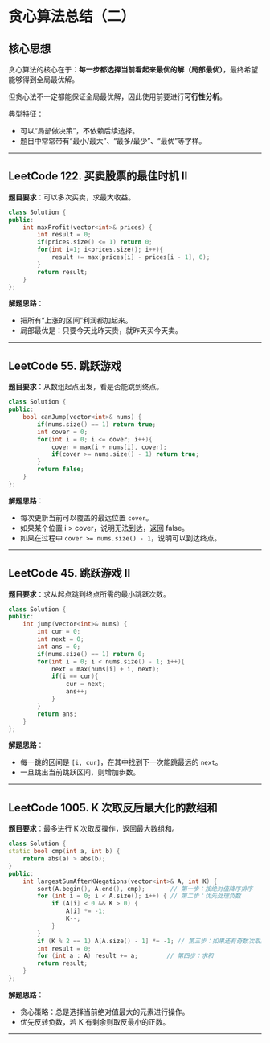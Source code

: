 # 贪心算法总结（二）

## 核心思想

贪心算法的核心在于：**每一步都选择当前看起来最优的解（局部最优）**，最终希望能够得到全局最优解。

但贪心法不一定都能保证全局最优解，因此使用前要进行**可行性分析**。

典型特征：
- 可以“局部做决策”，不依赖后续选择。
- 题目中常常带有“最小/最大”、“最多/最少”、“最优”等字样。

---

## LeetCode 122. 买卖股票的最佳时机 II

**题目要求**：可以多次买卖，求最大收益。

```cpp
class Solution {
public:
    int maxProfit(vector<int>& prices) {
        int result = 0;
        if(prices.size() <= 1) return 0;
        for(int i=1; i<prices.size(); i++){
            result += max(prices[i] - prices[i - 1], 0);
        }
        return result;
    }
};
```

**解题思路**：
- 把所有“上涨的区间”利润都加起来。
- 局部最优是：只要今天比昨天贵，就昨天买今天卖。

---

## LeetCode 55. 跳跃游戏

**题目要求**：从数组起点出发，看是否能跳到终点。

```cpp
class Solution {
public:
    bool canJump(vector<int>& nums) {
        if(nums.size() == 1) return true;
        int cover = 0;
        for(int i = 0; i <= cover; i++){
            cover = max(i + nums[i], cover);
            if(cover >= nums.size() - 1) return true;
        }
        return false;
    }
};
```

**解题思路**：
- 每次更新当前可以覆盖的最远位置 `cover`。
- 如果某个位置 i > cover，说明无法到达，返回 false。
- 如果在过程中 `cover >= nums.size() - 1`，说明可以到达终点。

---

## LeetCode 45. 跳跃游戏 II

**题目要求**：求从起点跳到终点所需的最小跳跃次数。

```cpp
class Solution {
public:
    int jump(vector<int>& nums) {
        int cur = 0;
        int next = 0;
        int ans = 0;
        if(nums.size() == 1) return 0;
        for(int i = 0; i < nums.size() - 1; i++){
            next = max(nums[i] + i, next);
            if(i == cur){
                cur = next;
                ans++;
            }
        }
        return ans;
    }
};
```

**解题思路**：
- 每一跳的区间是 `[i, cur]`，在其中找到下一次能跳最远的 `next`。
- 一旦跳出当前跳跃区间，则增加步数。

---

## LeetCode 1005. K 次取反后最大化的数组和

**题目要求**：最多进行 K 次取反操作，返回最大数组和。

```cpp
class Solution {
static bool cmp(int a, int b) {
    return abs(a) > abs(b);
}
public:
    int largestSumAfterKNegations(vector<int>& A, int K) {
        sort(A.begin(), A.end(), cmp);       // 第一步：按绝对值降序排序
        for (int i = 0; i < A.size(); i++) { // 第二步：优先处理负数
            if (A[i] < 0 && K > 0) {
                A[i] *= -1;
                K--;
            }
        }
        if (K % 2 == 1) A[A.size() - 1] *= -1; // 第三步：如果还有奇数次取反，反转最小的数
        int result = 0;
        for (int a : A) result += a;        // 第四步：求和
        return result;
    }
};
```

**解题思路**：
- 贪心策略：总是选择当前绝对值最大的元素进行操作。
- 优先反转负数，若 K 有剩余则取反最小的正数。

---
